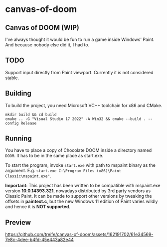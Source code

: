 # canvas-of-doom


## Canvas of DOOM (WIP)

I've always thought it would be fun to run a game inside Windows' Paint. And because nobody else did it, I had to.



## TODO

Support input directly from Paint viewport. Currently it is not considered stable.



## Building

To build the project, you need Microsoft VC++ toolchain for x86 and CMake.

```
mkdir build && cd build
cmake .. -G "Visual Studio 17 2022" -A Win32 && cmake --build . --config Release
```

## Running

You have to place a copy of Chocolate DOOM inside a directory named `DOOM`. It has to be in the same place as start.exe.

To start the program, invoke `start.exe` with path to mspaint binary as the argument. E.g. `start.exe C:\Program Files (x86)\Paint Classic\mspaint.exe"`.

**Important**: This project has been written to be compatible with mspaint.exe version **10.0.14393.321**, nowadays distributed by 3rd party vendors as Classic Paint.
It can be made to support other versions by tweaking the offsets in **paintext.c**, but the new Windows 11 edition of Paint varies wildly and hence it is **NOT supported**.



## Preview



https://github.com/treife/canvas-of-doom/assets/162191702/61e34569-7e8c-4dee-b4fd-45e443a82e44

